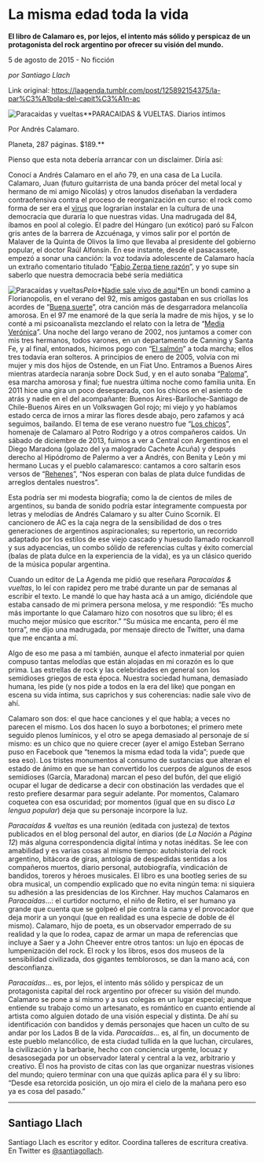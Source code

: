 # La misma edad toda la vida

**El libro de Calamaro es, por lejos, el intento más sólido y perspicaz de un protagonista del rock argentino por ofrecer su visión del mundo.**

5 de agosto de 2015 - No ficción

_por Santiago Llach_

Link original: https://laagenda.tumblr.com/post/125892154375/la-par%C3%A1bola-del-capit%C3%A1n-ac

![Paracaidas y vueltas](https://64.media.tumblr.com/48bd7455d5b739f0627e9cdd465ab96b/tumblr_inline_pjzz10ojCq1t6q87u_540.jpg)**PARACAIDAS & VUELTAS. Diarios íntimos  

Por Andrés Calamaro.  

Planeta, 287 páginas. $189.**

Pienso que esta nota debería arrancar con un disclaimer. Diría así:

Conocí a Andrés Calamaro en el año 79, en una casa de La Lucila. Calamaro, Juan (futuro guitarrista de una banda prócer del metal local y hermano de mi amigo Nicolás) y otros lanudos diseñaban la verdadera contraofensiva contra el proceso de reorganización en curso: el rock como forma de ser era el [virus](https://www.youtube.com/watch?v=Bttr9x775rM) que lograrían instalar en la cultura de una democracia que duraría lo que nuestras vidas. Una madrugada del 84, íbamos en pool al colegio. El padre del Húngaro (un exótico) paró su Falcon gris antes de la barrera de Azcuénaga, y vimos salir por el portón de Malaver de la Quinta de Olivos la limo que llevaba al presidente del gobierno popular, el doctor Raúl Alfonsín. En ese instante, desde el pasacassete, empezó a sonar una canción: la voz todavía adolescente de Calamaro hacía un extraño comentario titulado “[Fabio Zerpa tiene razón](https://www.youtube.com/watch?v=A8S4oZkKJ0k)”, y yo supe sin saberlo que nuestra democracia bebé sería mediática 

![Paracaídas y vueltas](https://64.media.tumblr.com/48bd7455d5b739f0627e9cdd465ab96b/tumblr_inline_pjzz10ojCq1t6q87u_250.jpg)*Pelo**[Nadie sale vivo de aquí](https://www.youtube.com/watch?v=bT7zMKpCrvQ)*En un bondi camino a Florianopolis, en el verano del 92, mis amigos gastaban en sus criollas los acordes de “[Buena suerte](https://www.youtube.com/watch?v=sEYcEz7DF9w)”, otra canción más de desgarradora melancolía amorosa. En el 97 me enamoré de la que sería la madre de mis hijos, y se lo conté a mi psicoanalista mezclando el relato con la letra de “[Media Verónica](https://www.youtube.com/watch?v=DbrVCbpdY_0)”. Una noche del largo verano de 2002, nos juntamos a comer con mis tres hermanos, todos varones, en un departamento de Canning y Santa Fe, y al final, entonados, hicimos pogo con “[El salmón](https://www.youtube.com/watch?v=DO47HiHhV6U)” a toda marcha; ellos tres todavía eran solteros. A principios de enero de 2005, volvía con mi mujer y mis dos hijos de Ostende, en un Fiat Uno. Entramos a Buenos Aires mientras atardecía naranja sobre Dock Sud, y en el auto sonaba “[Paloma](https://www.youtube.com/watch?v=z8TpojRq6VQ)”, esa marcha amorosa y final; fue nuestra última noche como familia unita. En 2011 hice una gira un poco desesperada, con los chicos en el asiento de atrás y nadie en el del acompañante: Buenos Aires-Bariloche-Santiago de Chile-Buenos Aires en un Volkswagen Gol rojo; mi viejo y yo habíamos estado cerca de irnos a mirar las flores desde abajo, pero zafamos y acá seguimos, bailando. El tema de ese verano nuestro fue “[Los chicos](https://www.youtube.com/watch?v=u_1bxLmKMWg)”, homenaje de Calamaro al Potro Rodrigo y a otros compañeros caídos. Un sábado de diciembre de 2013, fuimos a ver a Central con Argentinos en el Diego Maradona (golazo del ya malogrado Cachete Acuña) y después derecho al Hipódromo de Palermo a ver a Andrés, con Benita y León y mi hermano Lucas y el pueblo calamaresco: cantamos a coro saltarín esos versos de “[Rehenes](https://www.youtube.com/watch?v=iaiM61h6v2k)”, “Nos esperan con balas de plata dulce fundidas de arreglos dentales nuestros”.

Esta podría ser mi modesta biografía; como la de cientos de miles de argentinos, su banda de sonido podría estar íntegramente compuesta por letras y melodías de Andrés Calamaro y su alter Cuino Scornik. El cancionero de AC es la caja negra de la sensibilidad de dos o tres generaciones de argentinos aspiracionales; su repertorio, un recorrido adaptado por los estilos de ese viejo cascado y huesudo llamado rockanroll y sus adyacencias, un combo sólido de referencias cultas y éxito comercial (balas de plata dulce en la experiencia de la vida), es ya un clásico querido de la música popular argentina.

Cuando un editor de La Agenda me pidió que reseñara *Paracaídas & vueltas*, lo leí con rapidez pero me trabé durante un par de semanas al escribir el texto. Le mandé lo que hay hasta acá a un amigo, diciéndole que estaba cansado de mi primera persona melosa, y me respondió: “Es mucho más importante lo que Calamaro hizo con nosotros que su libro; él es mucho mejor músico que escritor.” “Su música me encanta, pero él me torra”, me dijo una madrugada, por mensaje directo de Twitter, una dama que me encanta a mí.

Algo de eso me pasa a mí también, aunque el afecto inmaterial por quien compuso tantas melodías que están alojadas en mi corazón es lo que prima. Las estrellas de rock y las celebridades en general son los semidioses griegos de esta época. Nuestra sociedad humana, demasiado humana, les pide (y nos pide a todos en la era del like) que pongan en escena su vida íntima, sus caprichos y sus coherencias: nadie sale vivo de ahí.

Calamaro son dos: el que hace canciones y el que habla; a veces no parecen el mismo. Los dos hacen lo suyo a borbotones; el primero mete seguido plenos lumínicos, y el otro se apega demasiado al personaje de sí mismo: es un chico que no quiere crecer (ayer el amigo Esteban Serrano puso en Facebook que “tenemos la misma edad toda la vida”; puede que sea eso). Los tristes monumentos al consumo de sustancias que alteran el estado de ánimo en que se han convertido los cuerpos de algunos de esos semidioses (García, Maradona) marcan el peso del bufón, del que eligió ocupar el lugar de dedicarse a decir con obstinación las verdades que el resto prefiere desarmar para seguir adelante. Por momentos, Calamaro coquetea con esa oscuridad; por momentos (igual que en su disco *La lengua popular*) deja que su personaje incorpore la luz.

*Paracaídas & vueltas* es una reunión (editada con justeza) de textos publicados en el blog personal del autor, en diarios (de *La Nación* a *Página 12*) más alguna correspondencia digital íntima y notas inéditas. Se lee con amabilidad y es varias cosas al mismo tiempo: autohistoria del rock argentino, bitácora de giras, antología de despedidas sentidas a los compañeros muertos, diario personal, autobiografía, vindicación de bandidos, toreros y héroes musicales. El libro es una bootleg series de su obra musical, un compendio explicado que no evita ningún tema: ni siquiera su adhesión a las presidencias de los Kirchner. Hay muchos Calamaros en *Paracaídas*…: el curtidor nocturno, el niño de Retiro, el ser humano ya grande que cuenta que se golpeó el pie contra la cama y el provocador que deja morir a un yonqui (que en realidad es una especie de doble de él mismo). Calamaro, hijo de poeta, es un observador emperrado de su realidad y la que lo rodea, capaz de armar un mapa de referencias que incluye a Saer y a John Cheever entre otros tantos: un lujo en épocas de lumpenización del rock. El rock y los libros, esos dos museos de la sensibilidad civilizada, dos gigantes temblorosos, se dan la mano acá, con desconfianza.

*Paracaídas*… es, por lejos, el intento más sólido y perspicaz de un protagonista capital del rock argentino por ofrecer su visión del mundo. Calamaro se pone a sí mismo y a sus colegas en un lugar especial; aunque entiende su trabajo como un artesanato, es romántico en cuanto entiende al artista como alguien dotado de una visión especial y distinta. De ahí su identificación con bandidos y demás personajes que hacen un culto de su andar por los Lados B de la vida. *Paracaídas*… es, al fin, un documento de este pueblo melancólico, de esta ciudad tullida en la que luchan, circulares, la civilización y la barbarie, hecho con conciencia urgente, locuaz y desasosegada por un observador lateral y central a la vez, arbitrario y creativo. Él nos ha provisto de citas con las que organizar nuestras visiones del mundo; quiero terminar con una que quizás aplica para él y su libro: “Desde esa retorcida posición, un ojo mira el cielo de la mañana pero eso ya es cosa del pasado.”



---

 Santiago Llach
---------------

 Santiago Llach es escritor y editor. Coordina talleres de escritura creativa. En Twitter es [@santiagollach](https://twitter.com/santiagollach). 


